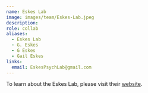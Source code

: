 ```yaml
---
name: Eskes Lab
image: images/team/Eskes-Lab.jpeg
description: 
role: collab
aliases:
  - Eskes Lab
  - G. Eskes
  - G Eskes
  - Gail Eskes
links:
  email: EskesPsychLab@gmail.com
---
```


To learn about the Eskes Lab, please visit their [website](https://www.dal.ca/diff/eskes.html).